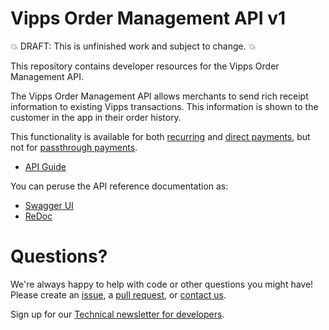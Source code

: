# Vipps Order Management API v1

💥 DRAFT: This is unfinished work and subject to change. 💥

This repository contains developer resources for the Vipps Order Management API.

The Vipps Order Management API allows merchants to send rich receipt information
to existing Vipps transactions. This information is shown to the customer in the app in their order history.

This functionality is available for both
[recurring](https://github.com/vippsas/vipps-recurring-api)
and
[direct payments](https://github.com/vippsas/vipps-ecom-api),
but not for
[passthrough payments](https://github.com/vippsas/vipps-psp-api).

* [API Guide](vipps-order-management-api.md)

You can peruse the API reference documentation as:

* [Swagger UI](https://vippsas.github.io/vipps-order-management-api/)
* [ReDoc](https://vippsas.github.io/vipps-order-management-api/redoc.html)

# Questions?

We're always happy to help with code or other questions you might have!
Please create an [issue](https://github.com/vippsas/vipps-ecom-api/issues),
a [pull request](https://github.com/vippsas/vipps-ecom-api/pulls),
or [contact us](https://github.com/vippsas/vipps-developers/blob/master/contact.md).

Sign up for our [Technical newsletter for developers](https://github.com/vippsas/vipps-developers/tree/master/newsletters).
